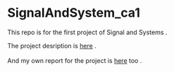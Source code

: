 # SignalAndSystem_ca1
This repo is for the first project of Signal and Systems . 

The project desription is <a href="https://github.com/matahho/SignalAndSystem_ca1/blob/main/ca1.pdf">here</a> . <br><br>
And my own report for the project is <a href="https://github.com/matahho/SignalAndSystem_ca1/blob/main/p1.pdf">here</a> too . 
